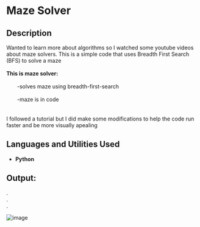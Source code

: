 <h1>Maze Solver</h1>

<h2>Description</h2>
Wanted to learn more about algorithms so I watched some youtube videos about maze solvers. This is a simple code that uses Breadth First Search (BFS) to solve a maze
<br />
<br />
<b>This is maze solver:</b><br /><br />
  &emsp;&emsp;-solves maze using breadth-first-search<br /><br />
  &emsp;&emsp;-maze is in code<br /><br />

<br />
I followed a tutorial but I did make some modifications to help the code run faster and be more visually apealing<br />

<h2>Languages and Utilities Used</h2>

- <b>Python</b> 

<h2>Output:</h2>
.<br />
.<br />
.<br />

![image](https://github.com/ManavToor/MazeSolver/assets/68403400/d08fed7b-5018-4b4e-904d-d9fb5b4ac6e5)



<!--
 ```diff
- text in red
+ text in green
! text in orange
# text in gray
@@ text in purple (and bold)@@
```
--!>
